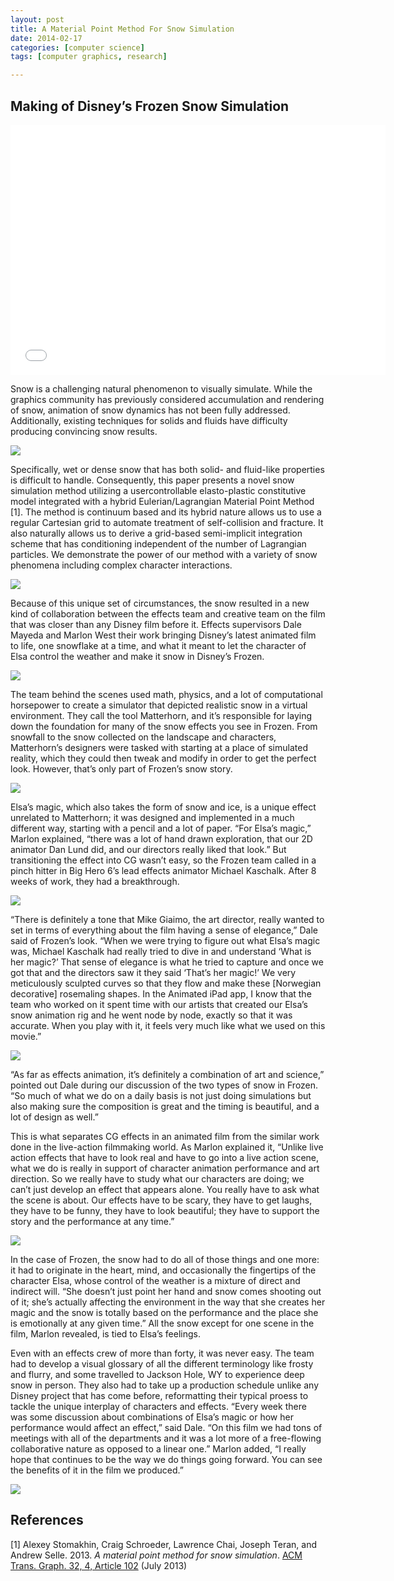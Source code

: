 ```yaml
---
layout: post
title: A Material Point Method For Snow Simulation
date: 2014-02-17 
categories: [computer science]
tags: [computer graphics, research]

---
```


Making of Disney’s Frozen Snow Simulation
---

<iframe width="600" height="400" src="//www.youtube.com/embed/O0kyDKu8K-k" frameborder="0" allowfullscreen></iframe>

Snow is a challenging natural phenomenon to visually simulate. While the graphics community has previously considered accumulation and rendering of snow, animation of snow dynamics has not been fully addressed. Additionally, existing techniques for solids and fluids have difficulty producing convincing snow results.

![](http://sungsoo.github.com/images/frozen01.png)

Specifically, wet or dense snow that has both solid- and fluid-like properties is difficult to handle. Consequently, this paper presents a novel snow simulation method utilizing a usercontrollable elasto-plastic constitutive model integrated with a hybrid Eulerian/Lagrangian Material Point Method [1]. The method is continuum based and its hybrid nature allows us to use a regular Cartesian grid to automate treatment of self-collision and fracture. It also naturally allows us to derive a grid-based semi-implicit integration scheme that has conditioning independent of the number of Lagrangian particles. We demonstrate the power of our method with a variety of snow phenomena including complex character interactions.

![](http://sungsoo.github.com/images/frozen02.png)

Because of this unique set of circumstances, the snow resulted in a new kind of collaboration between the effects team and creative team on the film that was closer than any Disney film before it. Effects supervisors Dale Mayeda and Marlon West their work bringing Disney’s latest animated film to life, one snowflake at a time, and what it meant to let the character of Elsa control the weather and make it snow in Disney’s Frozen.

![](http://sungsoo.github.com/images/frozen03.png)

The team behind the scenes used math, physics, and a lot of computational horsepower to create a simulator that depicted realistic snow in a virtual environment. They call the tool Matterhorn, and it’s responsible for laying down the foundation for many of the snow effects you see in Frozen. From snowfall to the snow collected on the landscape and characters, Matterhorn’s designers were tasked with starting at a place of simulated reality, which they could then tweak and modify in order to get the perfect look. However, that’s only part of Frozen’s snow story.

![](http://sungsoo.github.com/images/frozen04.png)

Elsa’s magic, which also takes the form of snow and ice, is a unique effect unrelated to Matterhorn; it was designed and implemented in a much different way, starting with a pencil and a lot of paper. “For Elsa’s magic,” Marlon explained, “there was a lot of hand drawn exploration, that our 2D animator Dan Lund did, and our directors really liked that look.” But transitioning the effect into CG wasn’t easy, so the Frozen team called in a pinch hitter in Big Hero 6’s lead effects animator Michael Kaschalk. After 8 weeks of work, they had a breakthrough.

![](http://sungsoo.github.com/images/frozen05.png)

“There is definitely a tone that Mike Giaimo, the art director, really wanted to set in terms of everything about the film having a sense of elegance,” Dale said of Frozen’s look. “When we were trying to figure out what Elsa’s magic was, Michael Kaschalk had really tried to dive in and understand ‘What is her magic?’ That sense of elegance is what he tried to capture and once we got that and the directors saw it they said ‘That’s her magic!’ We very meticulously sculpted curves so that they flow and make these [Norwegian decorative] rosemaling shapes. In the Animated iPad app, I know that the team who worked on it spent time with our artists that created our Elsa’s snow animation rig and he went node by node, exactly so that it was accurate. When you play with it, it feels very much like what we used on this movie.”

![](http://sungsoo.github.com/images/frozen06.png)

“As far as effects animation, it’s definitely a combination of art and science,” pointed out Dale during our discussion of the two types of snow in Frozen. “So much of what we do on a daily basis is not just doing simulations but also making sure the composition is great and the timing is beautiful, and a lot of design as well.”


This is what separates CG effects in an animated film from the similar work done in the live-action filmmaking world. As Marlon explained it, “Unlike live action effects that have to look real and have to go into a live action scene, what we do is really in support of character animation performance and art direction. So we really have to study what our characters are doing; we can’t just develop an effect that appears alone. You really have to ask what the scene is about. Our effects have to be scary, they have to get laughs, they have to be funny, they have to look beautiful; they have to support the story and the performance at any time.”

![](http://sungsoo.github.com/images/frozen07.png)

In the case of Frozen, the snow had to do all of those things and one more: it had to originate in the heart, mind, and occasionally the fingertips of the character Elsa, whose control of the weather is a mixture of direct and indirect will. “She doesn’t just point her hand and snow comes shooting out of it; she’s actually affecting the environment in the way that she creates her magic and the snow is totally based on the performance and the place she is emotionally at any given time.” All the snow except for one scene in the film, Marlon revealed, is tied to Elsa’s feelings.

Even with an effects crew of more than forty, it was never easy. The team had to develop a visual glossary of all the different terminology like frosty and flurry, and some travelled to Jackson Hole, WY to experience deep snow in person. They also had to take up a production schedule unlike any Disney project that has come before, reformatting their typical proess to tackle the unique interplay of characters and effects. “Every week there was some discussion about combinations of Elsa’s magic or how her performance would affect an effect,” said Dale. “On this film we had tons of meetings with all of the departments and it was a lot more of a free-flowing collaborative nature as opposed to a linear one.” Marlon added, “I really hope that continues to be the way we do things going forward. You can see the benefits of it in the film we produced.”


![](http://sungsoo.github.com/images/frozen08.png)


References
---

[1] Alexey Stomakhin, Craig Schroeder, Lawrence Chai, Joseph Teran, and Andrew Selle. 2013. *A material point method for snow simulation*. [ACM Trans. Graph. 32, 4, Article 102](http://dl.acm.org/citation.cfm?id=2461948) (July 2013)